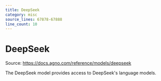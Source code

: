```yaml
---
title: DeepSeek
category: misc
source_lines: 67878-67888
line_count: 10
---
```


# DeepSeek
Source: https://docs.agno.com/reference/models/deepseek



The DeepSeek model provides access to DeepSeek's language models.

<Snippet file="model-deepseek-params.mdx" />


